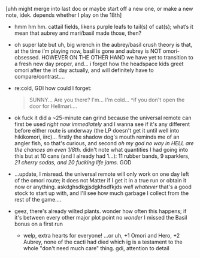 [uhh might merge into last doc or maybe start off a new one, or make a new note, idek. depends whether I play on the 18th]

- hmm hm hm. cattail fields, likens purple leafs to tail(s) of cat(s); what’s it mean that aubrey and mari/basil made those, then?
- oh super late but uh, big wrench in the aubrey/basil crush theory is that, at the time i’m playing now, basil is gone and aubrey is NOT omori-obsessed. HOWEVER ON THE OTHER HAND we have yet to transition to a fresh new day proper, and… i forget how the headspace kids greet omori after the irl day actually, and will definitely have to compare/contrast….
- re:cold, GDI how could I forget:  
	> SUNNY... Are you there? I'm... I'm cold...
  ^if you don't open the door for Hellmari....

- ok fuck it did a ~25-minute can grind because the universal remote can first be used *right now immediately* and I wanna see if it's any different before either route is underway (the LP doesn't get it until well into hikikomori, iirc)... firstly the shadow dog's mouth reminds me of an angler fish, so that's curious, and second *oh my god no way in HELL are the chances an even 1/8th.* didn't note what quantities I had going into this but at 10 cans (and I already had 1...): 11 rubber bands, 9 sparklers, *21 cherry sodas, and 20 fucking life jams*. GOD
- ...update, I misread. the universal remote will only work on one day left of the omori route; it does not Matter if I get it in a true run or obtain it now or anything. askdghsdkgjsdgkhsdfkjds *well whatever* that's a good stock to start up with, and I'll see how much garbage I collect from the rest of the game....
- geez, there's already wilted plants. wonder how often this happens; if it's between every other major plot point no *wonder* I missed the Basil bonus on a first run
	- welp, extra hearts for everyone! ...or uh, +1 Omori and Hero, +2 Aubrey, none of the cacti had died which ig is a testament to the whole "don't need much care" thing. gdi, attention to detail